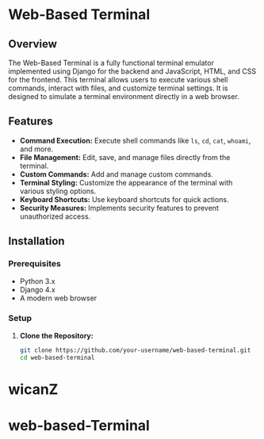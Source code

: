 # Web-Based Terminal

## Overview

The Web-Based Terminal is a fully functional terminal emulator implemented using Django for the backend and JavaScript, HTML, and CSS for the frontend. This terminal allows users to execute various shell commands, interact with files, and customize terminal settings. It is designed to simulate a terminal environment directly in a web browser.

## Features

- **Command Execution:** Execute shell commands like `ls`, `cd`, `cat`, `whoami`, and more.
- **File Management:** Edit, save, and manage files directly from the terminal.
- **Custom Commands:** Add and manage custom commands.
- **Terminal Styling:** Customize the appearance of the terminal with various styling options.
- **Keyboard Shortcuts:** Use keyboard shortcuts for quick actions.
- **Security Measures:** Implements security features to prevent unauthorized access.

## Installation

### Prerequisites

- Python 3.x
- Django 4.x
- A modern web browser

### Setup

1. **Clone the Repository:**

   ```bash
   git clone https://github.com/your-username/web-based-terminal.git
   cd web-based-terminal
# wicanZ
# web-based-Terminal

